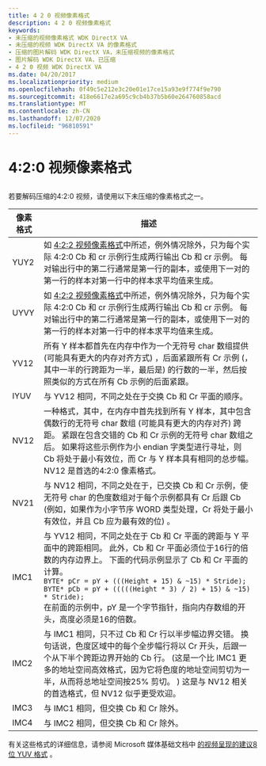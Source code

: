 ```yaml
---
title: 4 2 0 视频像素格式
description: 4 2 0 视频像素格式
keywords:
- 未压缩的视频像素格式 WDK DirectX VA
- 未压缩的视频 WDK DirectX VA 的像素格式
- 压缩的图片解码 WDK DirectX VA，未压缩视频的像素格式
- 图片解码 WDK DirectX VA，已压缩
- 4 2 0 视频 WDK DirectX VA
ms.date: 04/20/2017
ms.localizationpriority: medium
ms.openlocfilehash: 0f49c5e212e3c20e01e17ce15a93e9f774f9e790
ms.sourcegitcommit: 418e6617e2a695c9cb4b37b5b60e264760858acd
ms.translationtype: MT
ms.contentlocale: zh-CN
ms.lasthandoff: 12/07/2020
ms.locfileid: "96810591"
---
```

# <a name="420-video-pixel-formats"></a>4:2:0 视频像素格式

## <span id="ddk_4_2_0_video_pixel_formats_gg"></span><span id="DDK_4_2_0_VIDEO_PIXEL_FORMATS_GG"></span>

若要解码压缩的4:2:0 视频，请使用以下未压缩的像素格式之一。

| 像素格式 | 描述 |
| ------------ | ----------- |
| YUY2 | 如 [4:2:2 视频像素格式](4-2-2-video-pixel-formats.md)中所述，例外情况除外，只为每个实际 4:2:0 Cb 和 cr 示例行生成两行输出 Cb 和 cr 示例。 每对输出行中的第二行通常是第一行的副本，或使用下一对的第一行的样本对第一行中的样本求平均值来生成。 |
| UYVY | 如 [4:2:2 视频像素格式](4-2-2-video-pixel-formats.md)中所述，例外情况除外，只为每个实际 4:2:0 Cb 和 cr 示例行生成两行输出 Cb 和 cr 示例。 每对输出行中的第二行通常是第一行的副本，或使用下一对的第一行的样本对第一行中的样本求平均值来生成。 |
| YV12 | 所有 Y 样本都首先在内存中作为一个无符号 char 数组提供 (可能具有更大的内存对齐方式) ，后面紧跟所有 Cr 示例 (，其中一半的行跨距为一半，最后是) 的行数的一半，然后按照类似的方式在所有 Cb 示例的后面紧跟。 |
| IYUV | 与 YV12 相同，不同之处在于交换 Cb 和 Cr 平面的顺序。 |
| NV12 | 一种格式，其中，在内存中首先找到所有 Y 样本，其中包含偶数行的无符号 char 数组 (可能具有更大的内存对齐) 跨距。 紧跟在包含交错的 Cb 和 Cr 示例的无符号 char 数组之后。 如果将这些示例作为小 endian 字类型进行寻址，则 Cb 将处于最小有效位，而 Cr 与 Y 样本具有相同的总步幅。 NV12 是首选的4:2:0 像素格式。 |
| NV21 | 与 NV12 相同，不同之处在于，已交换 Cb 和 Cr 示例，使无符号 char 的色度数组对于每个示例都具有 Cr 后跟 Cb (例如，如果作为小字节序 WORD 类型处理，Cr 将处于最小有效位，并且 Cb 应为最有效的位) 。 |
| IMC1 | 与 YV12 相同，不同之处在于 Cb 和 Cr 平面的跨距与 Y 平面中的跨距相同。 此外，Cb 和 Cr 平面必须位于16行的倍数的内存边界上。 下面的代码示例显示了 Cb 和 Cr 平面的计算。<br/>`BYTE* pCr = pY + (((Height + 15) & ~15) * Stride);`<br/>`BYTE* pCb = pY + (((((Height * 3) / 2) + 15) & ~15) * Stride);`<br/>在前面的示例中，pY 是一个字节指针，指向内存数组的开头，高度必须是16的倍数。 |
| IMC2 | 与 IMC1 相同，只不过 Cb 和 Cr 行以半步幅边界交错。 换句话说，色度区域中的每个全步幅行将以 Cr 开头，后跟一个从下半个跨距边界开始的 Cb 行。  (这是一个比 IMC1 更多的地址空间高效格式，因为它将色度的地址空间剪切为一半，从而将总地址空间按25% 剪切。 ) 这是与 NV12 相关的首选格式，但 NV12 似乎更受欢迎。 |
| IMC3 | 与 IMC1 相同，但交换 Cb 和 Cr 除外。 |
| IMC4 | 与 IMC2 相同，但交换 Cb 和 Cr 除外。 |

有关这些格式的详细信息，请参阅 Microsoft 媒体基础文档中 [的视频呈现的建议8位 YUV 格式](/windows/desktop/medfound/recommended-8-bit-yuv-formats-for-video-rendering) 。
